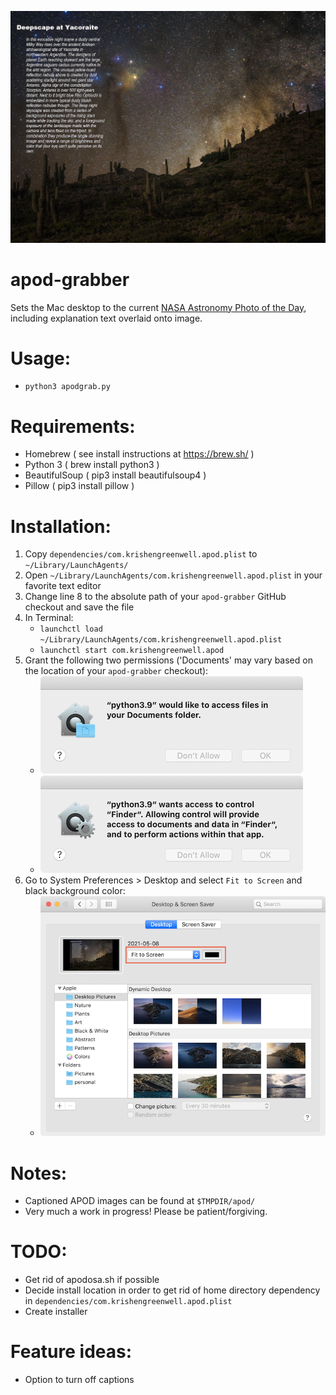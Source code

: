 ![Example image created by apod-grabber](docs/2021-05-08.png)

apod-grabber
============
Sets the Mac desktop to the current [NASA Astronomy Photo of the Day](https://apod.nasa.gov/apod/), including explanation text overlaid onto image.

# Usage:
 - `python3 apodgrab.py`

# Requirements:
 - Homebrew ( see install instructions at https://brew.sh/ )
 - Python 3 ( brew install python3 )
 - BeautifulSoup ( pip3 install beautifulsoup4 )
 - Pillow ( pip3 install pillow )

# Installation:
 1. Copy `dependencies/com.krishengreenwell.apod.plist` to `~/Library/LaunchAgents/`
 2. Open `~/Library/LaunchAgents/com.krishengreenwell.apod.plist` in your favorite text editor
 3. Change line 8 to the absolute path of your `apod-grabber` GitHub checkout and save the file
 4. In Terminal:
    - `launchctl load ~/Library/LaunchAgents/com.krishengreenwell.apod.plist`
    - `launchctl start com.krishengreenwell.apod`
 5. Grant the following two permissions ('Documents' may vary based on the location of your `apod-grabber` checkout):
    - ![documents folder permission request](docs/python3-documents-folder.png)
    - ![finder permission request](docs/python3-finder.png)
 6. Go to System Preferences > Desktop and select `Fit to Screen` and black background color:
    - ![system preferences desktop preference pane](docs/desktop-fit-to-screen-and-black-background.png)

# Notes:
 - Captioned APOD images can be found at `$TMPDIR/apod/`
 - Very much a work in progress! Please be patient/forgiving.
 
# TODO:
 - Get rid of apodosa.sh if possible
 - Decide install location in order to get rid of home directory dependency in `dependencies/com.krishengreenwell.apod.plist`
 - Create installer

# Feature ideas:
 - Option to turn off captions
